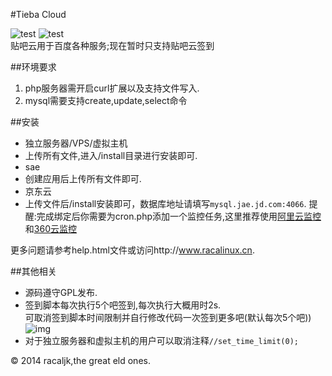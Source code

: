 #Tieba Cloud

![test](http://img.shields.io/badge/language-php-orange.svg)    ![test](http://img.shields.io/badge/building-90%-green.svg)<br>
贴吧云用于百度各种服务;现在暂时只支持贴吧云签到

##环境要求
1. php服务器需开启curl扩展以及支持文件写入.
2. mysql需要支持create,update,select命令

##安装
* 独立服务器/VPS/虚拟主机
 * 上传所有文件,进入/install目录进行安装即可.
* sae
 * 创建应用后上传所有文件即可.
* 京东云
 * 上传文件后/install安装即可，数据库地址请填写`mysql.jae.jd.com:4066`.
提醒:完成绑定后你需要为cron.php添加一个监控任务,这里推荐使用[阿里云监控](http://www.aliyun.com/product/jiankong/)和[360云监控](http://jk.cloud.360.cn/)

更多问题请参考help.html文件或访问http://www.racalinux.cn.

##其他相关
* 源码遵守GPL发布.
* 签到脚本每次执行5个吧签到,每次执行大概用时2s.<br>
  可取消签到脚本时间限制并自行修改代码一次签到更多吧(默认每次5个吧))
  ![img](http://pic.yupoo.com/racaljk/E6W6ljde/medish.jpg)
* 对于独立服务器和虚拟主机的用户可以取消注释````//set_time_limit(0);````

© 2014 racaljk,the great eld ones.
